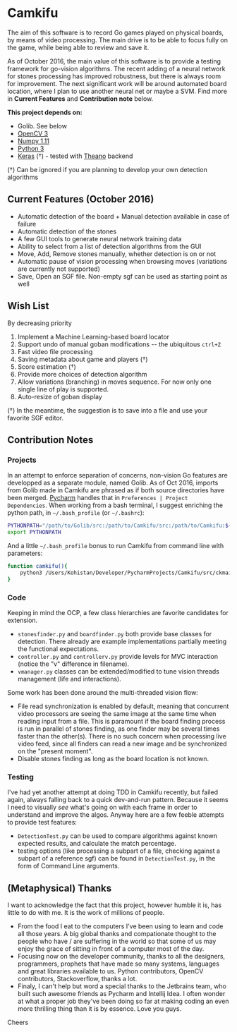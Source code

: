 
# Camkifu

The aim of this software is to record Go games played on physical boards, by means of video processing. The main drive is to be able to focus fully on the game, while being able to review and save it.

As of October 2016, the main value of this software is to provide a testing framework for go-vision algorithms. The recent adding of a neural network for stones processing has improved robustness, but there is always room for improvement. The next significant work will be around automated board location, where I plan to use another neural net or maybe a SVM. Find more in **Current Features** and **Contribution note** below.

**This project depends on:**

- Golib. See below
- [OpenCV 3](http://opencv.org/)
- [Numpy 1.11](http://www.numpy.org/)
- [Python 3](https://www.python.org/downloads/)
- [Keras](https://keras.io/) (†) - tested with [Theano](http://deeplearning.net/software/theano/) backend

(†) Can be ignored if you are planning to develop your own detection algorithms

## Current Features (October 2016)
- Automatic detection of the board + Manual detection available in case of failure
- Automatic detection of the stones
- A few GUI tools to generate neural network training data
- Ability to select from a list of detection algorithms from the GUI
- Move, Add, Remove stones manually, whether detection is on or not
- Automatic pause of vision processing when browsing moves (variations are currently not supported)
- Save, Open an SGF file. Non-empty sgf can be used as starting point as well

## Wish List
By decreasing priority

1. Implement a Machine Learning-based board locator
2. Support undo of manual goban modifications -- the ubiquitous `ctrl+Z`
3. Fast video file processing
4. Saving metadata about game and players (†)
5. Score estimation (†)
6. Provide more choices of detection algorithm
7. Allow variations (branching) in moves sequence. For now only one single line of play is supported.
8. Auto-resize of goban display

(†) In the meantime, the suggestion is to save into a file and use your favorite SGF editor.


## Contribution Notes

### Projects
In an attempt to enforce separation of concerns, non-vision Go features are developped as a separate module, named Golib. As of Oct 2016, imports from Golib made in Camkifu are phrased as if both source directories have been merged. [Pycharm](http://www.jetbrains.com/pycharm/) handles that in `Preferences | Project Dependencies`. When working from a bash terminal, I suggest enriching the python path, in ```~/.bash_profile``` (or ```~/.bashrc```):
```sh
PYTHONPATH="/path/to/Golib/src:/path/to/Camkifu/src:/path/to/Camkifu:${PYTHONPATH}"
export PYTHONPATH
```

And a little ```~/.bash_profile``` bonus to run Camkifu from command line with parameters:
```sh
function camkifu(){
    python3 /Users/Kohistan/Developer/PycharmProjects/Camkifu/src/ckmain.py "$@";
}
```

### Code
Keeping in mind the OCP, a few class hierarchies are favorite candidates for extension.

- `stonesfinder.py` and `boardfinder.py` both provide base classes for detection. There already are example implementations partially meeting the functional expectations.
- `controller.py` and `controllerv.py` provide levels for MVC interaction (notice the "v" difference in filename).
- `vmanager.py` classes can be extended/modified to tune vision threads management (life and interactions).

Some work has been done around the multi-threaded vision flow:

- File read synchronization is enabled by default, meaning that concurrent video processors are seeing the same image at the same time when reading input from a file. This is paramount if the board finding process is run in parallel of stones finding, as one finder may be several times faster than the other(s). There is no such concern when processing live video feed, since all finders can read a new image and be synchronized on the "present moment".
- Disable stones finding as long as the board location is not known.

### Testing
I've had yet another attempt at doing TDD in Camkifu recently, but failed again, always falling back to a quick dev-and-run pattern. Because it seems I need to visually _see_ what's going on with each frame in order to understand and improve the algos. Anyway here are a few feeble attempts to provide test features:
- `DetectionTest.py` can be used to compare algorithms against known expected results, and calculate the match percentage.
- testing options (like processing a subpart of a file, checking against a subpart of a reference sgf) can be found in `DetectionTest.py`, in the form of Command Line arguments.


## (Metaphysical) Thanks

I want to acknowledge the fact that this project, however humble it is, has little to do with me. It is the work of millions of people.

- From the food I eat to the computers I've been using to learn and code all those years. A big global thanks and compationate thought to the people who have / are suffering in the world so that some of us may enjoy the grace of sitting in front of a computer most of the day.
- Focusing now on the developer community, thanks to all the designers, programmers, prophets that have made so many systems, languages and great libraries available to us. Python contributors, OpenCV contributors, Stackoverflow, thanks a lot.
- Finaly, I can't help but word a special thanks to the Jetbrains team, who built such awesome friends as Pycharm and Intellij Idea. I often wonder at what a proper job they've been doing so far at making coding an even more thrilling thing than it is by essence. Love you guys.
 
 Cheers
